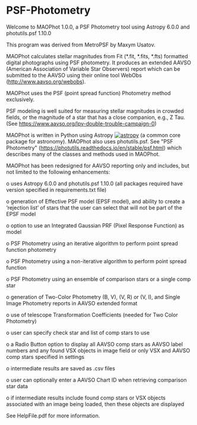 # PSF-Photometry
Welcome to MAOPhot 1.0.0, a PSF Photometry tool using Astropy 6.0.0 and 
photutils.psf 1.10.0

This program was derived from MetroPSF by Maxym Usatov. 

MAOPhot calculates stellar magnitudes from Fit (*.fit, *.fits, *.fts) formatted
digital photographs using PSF photometry. It produces an extended AAVSO 
(American Association of Variable Star Observers)
report which can be submitted to the AAVSO using their online tool WebObs
(http://www.aavso.org/webobs).

MAOPhot uses the PSF (point spread function) Photometry method exclusively. 

PSF modeling is well suited for measuring stellar magnitudes in crowded fields,
or the magnitude of a star that has a close companion, e.g., Z Tau. 
(See https://www.aavso.org/lpv-double-trouble-campaign-0)

MAOPhot is written in Python using Astropy [![astropy](http://img.shields.io/badge/powered%20by-AstroPy-orange.svg?style=flat)](http://www.astropy.org/)
(a common core package for astronomy). MAOPhot also uses photutils.psf.
See "PSF Photometry" (https://photutils.readthedocs.io/en/stable/psf.html)
which describes many of the classes and methods used in MAOPhot.

MAOPhot has been redesigned for AAVSO reporting only and includes, but not
limited to the following enhancements:

o	uses Astropy 6.0.0 and photutils.psf 1.10.0 (all packages required have
    version specified in requirements.txt file)

o	generation of Effective PSF model (EPSF model), and ability to create a
    ‘rejection list’ of stars that the user can select that will not be part of
    the EPSF model 

o	option to use an Integrated Gaussian PRF (Pixel Response Function) as model

o	PSF Photometry using an iterative algorithm to perform point spread
    function photometry

o	PSF Photometry using a non-iterative algorithm to perform point spread
    function

o	PSF Photometry using an ensemble of comparison stars or a single comp star

o	generation of Two-Color Photometry (B, V), (V, R) or (V, I), and Single
    Image Photometry reports in AAVSO extended format 

o	use of telescope Transformation Coefficients (needed for Two Color
    Photometry)

o	user can specify check star and list of comp stars to use

o	a Radio Button option to display all AAVSO comp stars as AAVSO label
    numbers and any found VSX objects in image field or only VSX and AAVSO comp
    stars specified in settings 

o	intermediate results are saved as .csv files

o	user can optionally enter a AAVSO Chart ID when retrieving comparison star
    data

o	if intermediate results include found comp stars or VSX objects associated
    with an image being loaded, then these objects are displayed

See HelpFile.pdf for more information.
